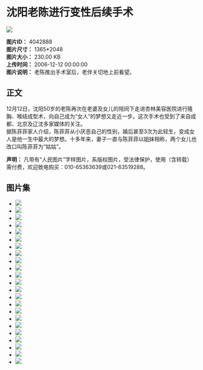 # 沈阳老陈进行变性后续手术

![](http://vip-public.people.com.cn/old/2006/1212/C198482/P929563_m.jpg)

**图片ID：** 4042888  
**图片尺寸：** 1365*2048  
**图片大小：** 230.00 KB  
**上传时间：** 2006-12-12 00:00:00  
**图片说明：** 老陈推出手术室后，老伴关切地上前看望。

## 正文

12月12日，沈阳50岁的老陈再次在老婆及女儿的陪同下走进杏林美容医院进行隆胸、喉结成型术，向自己成为“女人”的梦想又走近一步。这次手术也受到了来自成都、北京及辽沈多家媒体的关注。  
据陈菲菲家人介绍，陈菲菲从小厌恶自己的性别，婚后甚至3次为此轻生，变成女人是他一生中最大的梦想。十多年来，妻子一直与陈菲菲以姐妹相称，两个女儿也改口叫陈菲菲为“姑姑”。

**声明：** 凡带有“人民图片”字样图片，系版权图片，受法律保护，使用（含转载）需付费，欢迎致电购买：010-65363639或021-63519288。

## 图片集

- ![](http://vip-public.people.com.cn/old/2006/1212/C198482/P929553_s.jpg)
- ![](http://vip-public.people.com.cn/old/2006/1212/C198482/P929554_s.jpg)
- ![](http://vip-public.people.com.cn/old/2006/1212/C198482/P929555_s.jpg)
- ![](http://vip-public.people.com.cn/old/2006/1212/C198482/P929556_s.jpg)
- ![](http://vip-public.people.com.cn/old/2006/1212/C198482/P929557_s.jpg)
- ![](http://vip-public.people.com.cn/old/2006/1212/C198482/P929558_s.jpg)
- ![](http://vip-public.people.com.cn/old/2006/1212/C198482/P929559_s.jpg)
- ![](http://vip-public.people.com.cn/old/2006/1212/C198482/P929560_s.jpg)
- ![](http://vip-public.people.com.cn/old/2006/1212/C198482/P929561_s.jpg)
- ![](http://vip-public.people.com.cn/old/2006/1212/C198482/P929562_s.jpg)
- ![](http://vip-public.people.com.cn/old/2006/1212/C198482/P929563_s.jpg)
- ![](http://vip-public.people.com.cn/old/2006/1212/C198482/P929564_s.jpg)
- ![](http://vip-public.people.com.cn/old/2006/1212/C198482/P929565_s.jpg)
- ![](http://vip-public.people.com.cn/old/2006/1212/C198482/P929566_s.jpg)
- ![](http://vip-public.people.com.cn/old/2006/1212/C198482/P929567_s.jpg)
- ![](http://vip-public.people.com.cn/old/2006/1212/C198482/P929568_s.jpg)
- ![](http://vip-public.people.com.cn/old/2006/1212/C198482/P929569_s.jpg)
- ![](http://vip-public.people.com.cn/old/2006/1212/C198482/P929570_s.jpg)
- ![](http://vip-public.people.com.cn/old/2006/1212/C198482/P929571_s.jpg)
- ![](http://vip-public.people.com.cn/old/2006/1212/C198482/P929572_s.jpg)
- ![](http://vip-public.people.com.cn/old/2006/1212/C198482/P929573_s.jpg)
- ![](http://vip-public.people.com.cn/old/2006/1212/C198482/P929574_s.jpg)
- ![](http://vip-public.people.com.cn/old/2006/1212/C198482/P929576_s.jpg)